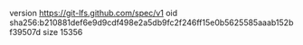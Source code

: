 version https://git-lfs.github.com/spec/v1
oid sha256:b210881def6e9d9cdf498e2a5db9fc2f246ff15e0b5625585aaab152bf39507d
size 15356
